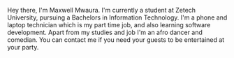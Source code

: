 Hey there, I'm Maxwell Mwaura. I'm currently a student at Zetech University, pursuing a Bachelors in Information Technology.
I'm a phone and laptop technician which is my part time job, and also learning software development.
Apart from my studies and job I'm an afro dancer and comedian. You can contact me if you need your guests to be entertained at your party.
